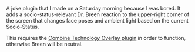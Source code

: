 
A joke plugin that I made on a Saturday morning because I was bored. It adds a socio-status-relevant Dr. Breen reaction to the upper-right corner of the screen that changes face poses and ambient light based on the current Socio-Status.

This requires the [Combine Technology Overlay plugin](https://plugins.gethelix.co/combine-technology-overlay/) in order to function, otherwise Breen will be neutral.
